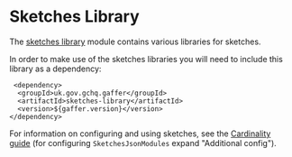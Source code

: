 # Sketches Library

The [sketches library](https://github.com/gchq/Gaffer/tree/master/library/sketches-library) module contains various libraries for sketches.

In order to make use of the sketches libraries you will need to include this library as a dependency:
```
 <dependency>
  <groupId>uk.gov.gchq.gaffer</groupId>
  <artifactId>sketches-library</artifactId>
  <version>${gaffer.version}</version>
</dependency>
```

For information on configuring and using sketches, see the [Cardinality guide](../../../getting-started/guide/cardinality.md#how-to-add-cardinality-to-your-graph) (for configuring `SketchesJsonModules` expand "Additional config").
